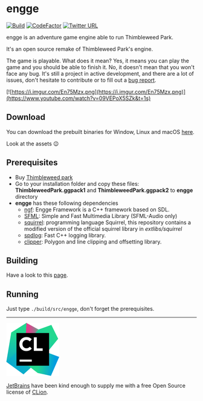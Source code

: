# engge

[![Build](https://github.com/scemino/engge/workflows/Build/badge.svg)](https://github.com/scemino/engge/actions)
[![CodeFactor](https://www.codefactor.io/repository/github/scemino/engge/badge)](https://www.codefactor.io/repository/github/scemino/engge)
[![Twitter URL](https://img.shields.io/twitter/url?style=social&url=https%3A%2F%2Ftwitter.com%2Fengge_the_game)](https://twitter.com/engge_the_game)

engge is an adventure game engine able to run Thimbleweed Park.

It's an open source remake of Thimbleweed Park's engine.

The game is playable. What does it mean? Yes, it means you can play the game and you should be able to finish it. No, it doesn't mean that you won't face any bug.
It's still a project in active development, and there are a lot of issues, don't hesitate to contribute or to fill out a [bug report](https://github.com/scemino/engge/issues/new/choose).


[![https://i.imgur.com/En75Mzx.png](https://i.imgur.com/En75Mzx.png)](https://www.youtube.com/watch?v=09VEPoX5SZk&t=1s)

## Download

You can download the prebuilt binaries for Window, Linux and macOS [here](https://github.com/scemino/engge/releases).

Look at the assets 😉

## Prerequisites

* Buy [Thimbleweed park](https://thimbleweedpark.com)
* Go to your installation folder and copy these files:  **ThimbleweedPark.ggpack1** and **ThimbleweedPark.ggpack2** to **engge** directory
* **engge** has these following dependencies
  * [ngf](https://github.com/scemino/EnggeFramework/): Engge Framework is a C++ framework based on SDL.
  * [SFML](https://www.sfml-dev.org/): Simple and Fast Multimedia Library (SFML-Audio only)
  * [squirrel](http://www.squirrel-lang.org/): programming language Squirrel, this repository contains a modified version of the official squirrel library in *extlibs/squirrel*
  * [spdlog](https://github.com/gabime/spdlog): Fast C++ logging library.
  * [clipper](https://sourceforge.net/projects/polyclipping/): Polygon and line clipping and offsetting library.

## Building

Have a look to this [page](https://github.com/scemino/engge/wiki/Build-instructions).

## Running

Just type `./build/src/engge`, don't forget the prerequisites.

---

![CLion](https://github.com/JetBrains/logos/blob/master/web/clion/clion.svg)

[JetBrains](https://www.jetbrains.com/) have been kind enough to supply me with a free Open Source license of [CLion](https://www.jetbrains.com/clion).

